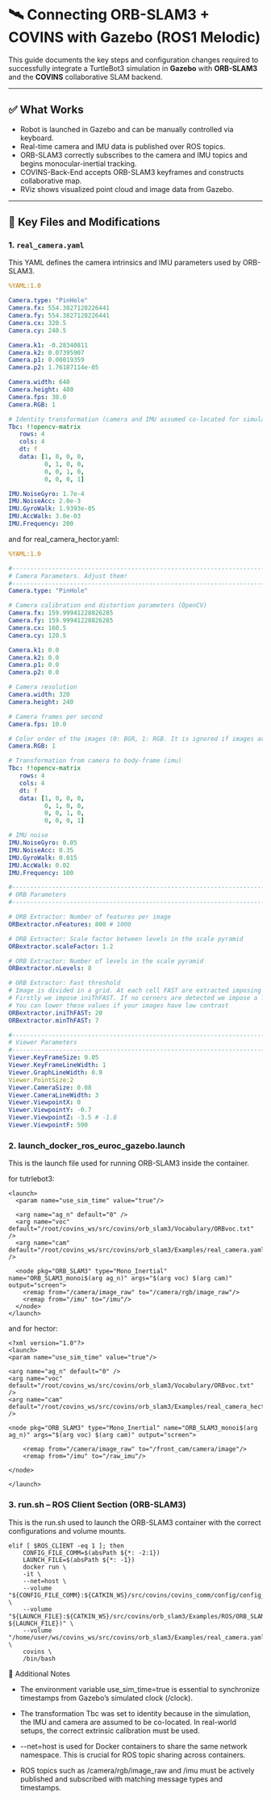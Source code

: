 # 🛰️ Connecting ORB-SLAM3 + COVINS with Gazebo (ROS1 Melodic)

This guide documents the key steps and configuration changes required to successfully integrate a TurtleBot3 simulation in **Gazebo** with **ORB-SLAM3** and the **COVINS** collaborative SLAM backend.

---

## ✅ What Works

- Robot is launched in Gazebo and can be manually controlled via keyboard.
- Real-time camera and IMU data is published over ROS topics.
- ORB-SLAM3 correctly subscribes to the camera and IMU topics and begins monocular-inertial tracking.
- COVINS-Back-End accepts ORB-SLAM3 keyframes and constructs collaborative map.
- RViz shows visualized point cloud and image data from Gazebo.

---

## 🧾 Key Files and Modifications

### 1. `real_camera.yaml`

This YAML defines the camera intrinsics and IMU parameters used by ORB-SLAM3.

```yaml
%YAML:1.0

Camera.type: "PinHole"
Camera.fx: 554.3827128226441
Camera.fy: 554.3827128226441
Camera.cx: 320.5
Camera.cy: 240.5

Camera.k1: -0.28340811
Camera.k2: 0.07395907
Camera.p1: 0.00019359
Camera.p2: 1.76187114e-05

Camera.width: 640
Camera.height: 480
Camera.fps: 30.0
Camera.RGB: 1

# Identity transformation (camera and IMU assumed co-located for simulation)
Tbc: !!opencv-matrix
   rows: 4
   cols: 4
   dt: f
   data: [1, 0, 0, 0,
          0, 1, 0, 0,
          0, 0, 1, 0,
          0, 0, 0, 1]

IMU.NoiseGyro: 1.7e-4
IMU.NoiseAcc: 2.0e-3
IMU.GyroWalk: 1.9393e-05
IMU.AccWalk: 3.0e-03
IMU.Frequency: 200
```

and for real_camera_hector.yaml:

```yaml
%YAML:1.0

#--------------------------------------------------------------------------------------------
# Camera Parameters. Adjust them!
#--------------------------------------------------------------------------------------------
Camera.type: "PinHole"

# Camera calibration and distortion parameters (OpenCV) 
Camera.fx: 159.99941228826285
Camera.fy: 159.99941228826285
Camera.cx: 160.5
Camera.cy: 120.5

Camera.k1: 0.0
Camera.k2: 0.0
Camera.p1: 0.0
Camera.p2: 0.0

# Camera resolution
Camera.width: 320
Camera.height: 240

# Camera frames per second 
Camera.fps: 10.0

# Color order of the images (0: BGR, 1: RGB. It is ignored if images are grayscale)
Camera.RGB: 1

# Transformation from camera to body-frame (imu)
Tbc: !!opencv-matrix
   rows: 4
   cols: 4
   dt: f
   data: [1, 0, 0, 0,
          0, 1, 0, 0,
          0, 0, 1, 0,
          0, 0, 0, 1]

# IMU noise
IMU.NoiseGyro: 0.05
IMU.NoiseAcc: 0.35
IMU.GyroWalk: 0.015
IMU.AccWalk: 0.02
IMU.Frequency: 100

#--------------------------------------------------------------------------------------------
# ORB Parameters
#--------------------------------------------------------------------------------------------

# ORB Extractor: Number of features per image
ORBextractor.nFeatures: 800 # 1000

# ORB Extractor: Scale factor between levels in the scale pyramid 	
ORBextractor.scaleFactor: 1.2

# ORB Extractor: Number of levels in the scale pyramid	
ORBextractor.nLevels: 8

# ORB Extractor: Fast threshold
# Image is divided in a grid. At each cell FAST are extracted imposing a minimum response.
# Firstly we impose iniThFAST. If no corners are detected we impose a lower value minThFAST
# You can lower these values if your images have low contrast			
ORBextractor.iniThFAST: 20
ORBextractor.minThFAST: 7

#--------------------------------------------------------------------------------------------
# Viewer Parameters
#--------------------------------------------------------------------------------------------
Viewer.KeyFrameSize: 0.05
Viewer.KeyFrameLineWidth: 1
Viewer.GraphLineWidth: 0.9
Viewer.PointSize:2
Viewer.CameraSize: 0.08
Viewer.CameraLineWidth: 3
Viewer.ViewpointX: 0
Viewer.ViewpointY: -0.7
Viewer.ViewpointZ: -3.5 # -1.8
Viewer.ViewpointF: 500


```

### 2. launch_docker_ros_euroc_gazebo.launch

This is the launch file used for running ORB-SLAM3 inside the container.

for tutrlebot3:
```
<launch>
  <param name="use_sim_time" value="true"/>

  <arg name="ag_n" default="0" />
  <arg name="voc" default="/root/covins_ws/src/covins/orb_slam3/Vocabulary/ORBvoc.txt" />
  <arg name="cam" default="/root/covins_ws/src/covins/orb_slam3/Examples/real_camera.yaml" />

  <node pkg="ORB_SLAM3" type="Mono_Inertial" name="ORB_SLAM3_monoi$(arg ag_n)" args="$(arg voc) $(arg cam)" output="screen">
    <remap from="/camera/image_raw" to="/camera/rgb/image_raw"/>
    <remap from="/imu" to="/imu"/>
  </node>
</launch>
```

and for hector:
```
<?xml version="1.0"?>
<launch>
<param name="use_sim_time" value="true"/>

<arg name="ag_n" default="0" />
<arg name="voc" default="/root/covins_ws/src/covins/orb_slam3/Vocabulary/ORBvoc.txt" />
<arg name="cam" default="/root/covins_ws/src/covins/orb_slam3/Examples/real_camera_hector.yaml" />

<node pkg="ORB_SLAM3" type="Mono_Inertial" name="ORB_SLAM3_monoi$(arg ag_n)" args="$(arg voc) $(arg cam)" output="screen">

    <remap from="/camera/image_raw" to="/front_cam/camera/image"/>
    <remap from="/imu" to="/raw_imu"/>

</node>

</launch>
```

### 3. run.sh – ROS Client Section (ORB-SLAM3)


This is the run.sh used to launch the ORB-SLAM3 container with the correct configurations and volume mounts.
```
elif [ $ROS_CLIENT -eq 1 ]; then
    CONFIG_FILE_COMM=$(absPath ${*: -2:1})
    LAUNCH_FILE=$(absPath ${*: -1})
    docker run \
    -it \
    --net=host \
    --volume "${CONFIG_FILE_COMM}:${CATKIN_WS}/src/covins/covins_comm/config/config_comm.yaml" \
    --volume "${LAUNCH_FILE}:${CATKIN_WS}/src/covins/orb_slam3/Examples/ROS/ORB_SLAM3/launch/$(basename ${LAUNCH_FILE})" \
    --volume "/home/user/ws/covins_ws/src/covins/orb_slam3/Examples/real_camera.yaml:${CATKIN_WS}/src/covins/orb_slam3/Examples/real_camera.yaml" \
    covins \
    /bin/bash
```

🔁 Additional Notes

* The environment variable use_sim_time=true is essential to synchronize timestamps from Gazebo’s simulated clock (/clock).

* The transformation Tbc was set to identity because in the simulation, the IMU and camera are assumed to be co-located. In real-world setups, the correct extrinsic calibration must be used.

* --net=host is used for Docker containers to share the same network namespace. This is crucial for ROS topic sharing across containers.

* ROS topics such as /camera/rgb/image_raw and /imu must be actively published and subscribed with matching message types and timestamps.
